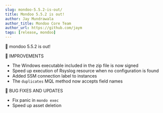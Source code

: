 ```yaml
---
slug: mondoo-5.5.2-is-out/
title: Mondoo 5.5.2 is out!
author: Jay Mundrawala
author_title: Mondoo Core Team
author_url: https://github.com/jaym
tags: [release, mondoo]
---
```


🥳 mondoo 5.5.2 is out!

🧹 IMPROVEMENTS

- The Windows executable included in the zip file is now signed
- Speed up execution of Rsyslog resource when no configuration is found
- Added SSM connection label to instances
- The `duplicates` MQL method now accepts field names

🐛 BUG FIXES AND UPDATES

- Fix panic in `mondo exec`
- Speed up asset deletion
